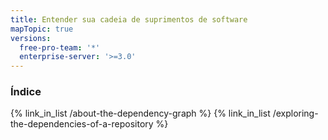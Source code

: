 ```yaml
---
title: Entender sua cadeia de suprimentos de software
mapTopic: true
versions:
  free-pro-team: '*'
  enterprise-server: '>=3.0'
---
```


### Índice

{% link_in_list /about-the-dependency-graph %}
{% link_in_list /exploring-the-dependencies-of-a-repository %}